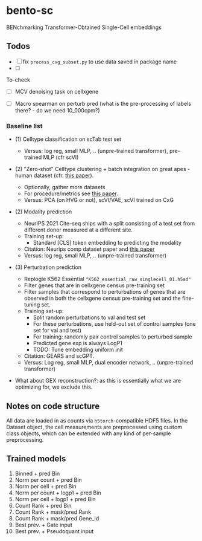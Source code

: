 # bento-sc

BENchmarking Transformer-Obtained Single-Cell embeddings


## Todos
- [ ] fix `process_cxg_subset.py` to use data saved in package name
- [ ] 


To-check
- [ ] MCV denoising task on cellxgene
- [ ] Macro spearman on perturb pred (what is the pre-processing of labels there? - do we need 10_000cpm?)


### Baseline list
- (1) Celltype classification on scTab test set
  - Versus: log reg, small MLP, .. (unpre-trained transformer), pre-trained MLP (cfr scVI)

- (2) "Zero-shot" Celltype clustering + batch integration on great apes - human dataset (cfr. [this paper](https://www.biorxiv.org/content/10.1101/2024.02.16.580624v1.full.pdf)). 
  - Optionally, gather more datasets
  - For procedure/metrics see [this paper](https://www.biorxiv.org/content/10.1101/2023.10.16.561085v2.full.pdf).
  - Versus: PCA (on HVG or not), scVI/VAE, scVI trained on CxG

- (2) Modality prediction
  - NeurIPS 2021 Cite-seq ships with a split consisting of a test set from different donor measured at a different site.
  - Training set-up:
    - Standard [CLS] token embedding to predicting the modality
  - Citation: Neurips comp dataset paper and [this paper](https://www.biorxiv.org/content/10.1101/2024.02.16.580624v1.full.pdf)
  - Versus: log reg, small MLP, .. (unpre-trained transformer)


- (3) Perturbation prediction
  - Replogle K562 Essential `"K562_essential_raw_singlecell_01.h5ad"`
  - Filter genes that are in cellxgene census pre-training set
  - Filter samples that correspond to perturbations of genes that are observed in both the cellxgene census pre-training set and the fine-tuning set.
  - Training set-up:
    - Split random perturbations to val and test set
    - For these perturbations, use held-out set of control samples (one set for val and test)
    - For training: randomly pair control samples to perturbed sample
    - Predicted gene exp is always LogP1
    - TODO: Tune embedding uniform init 
  - Citation: GEARS and scGPT.
  - Versus: Log reg, small MLP, dual encoder network, .. (unpre-trained transformer)

 
- What about GEX reconstruction?: as this is essentially what we are optimizing for, we exclude this.


## Notes on code structure
All data are loaded in as counts via `h5torch`-compatible HDF5 files. In the Dataset object, the cell measurements are preprocessed using custom class objects, which can be extended with any kind of per-sample preprocessing.

## Trained models
1. Binned + pred Bin
2. Norm per count + pred Bin
3. Norm per cell + pred Bin
4. Norm per count + logp1 + pred Bin
5. Norm per cell + logp1 + pred Bin
6. Count Rank + pred Bin
7. Count Rank + mask/pred Rank
8. Count Rank + mask/pred Gene_id
9. Best prev. + Gate input
10. Best prev. + Pseudoquant input